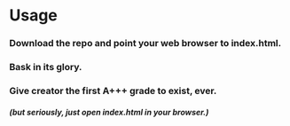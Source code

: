 # Usage

### Download the repo and point your web browser to index.html.
### Bask in its glory.
### Give creator the first A+++ grade to exist, ever.
##### (but seriously, just open index.html in your browser.)
